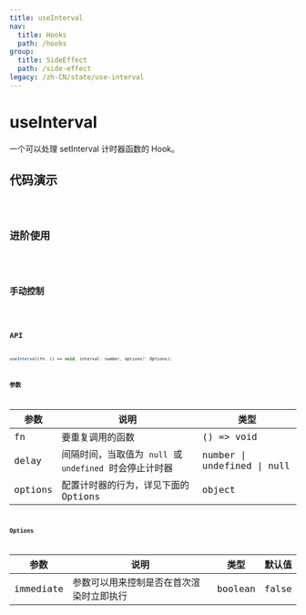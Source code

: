 ```yaml
---
title: useInterval
nav:
  title: Hooks
  path: /hooks
group:
  title: SideEffect
  path: /side-effect
legacy: /zh-CN/state/use-interval
---
```


# useInterval

一个可以处理 setInterval 计时器函数的 Hook。

## 代码演示

<code src="./demo/demo1.tsx" />

## 进阶使用

<code src="./demo/demo2.tsx" />

## 手动控制

<code src="./demo/demo3.tsx" />

## API

```javascript
useInterval(fn: () => void, interval: number, options?: Options);
```

### 参数

| 参数 | 说明 | 类型 |
|------|---------------------------|--------|
| fn   | 要重复调用的函数 | () => void |
| delay | 间隔时间，当取值为 `null` 或 `undefined` 时会停止计时器 | number \| undefined \| null |
| options  | 配置计时器的行为，详见下面的 Options   | object  |


### Options

| 参数  | 说明 | 类型 | 默认值 |
|-------|--------------------------|--------|--------|
| immediate | 参数可以用来控制是否在首次渲染时立即执行 | boolean | false |
